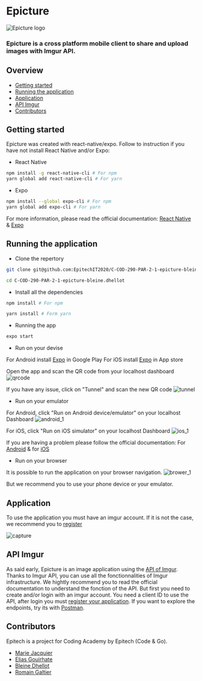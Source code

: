 # Epicture

![Epicture logo](https://user-images.githubusercontent.com/72378848/105633511-4a80fe00-5e59-11eb-8e20-056b24a59ed9.png)

### Epicture is a cross platform mobile client to share and upload images with Imgur API.

## Overview

- [Getting started](#getting-started)
- [Running the application](#running-the-application)
- [Application](#application)
- [API Imgur](#API-imgur)
- [Contributors](#contributors)

## Getting started

Epicture was created with react-native/expo. Follow to instruction if you have not install React Native and/or Expo:

- React Native

```bash
npm install -g react-native-cli # For npm
yarn global add react-native-cli # For yarn
```

- Expo

```bash
npm install --global expo-cli # For npm
yarn global add expo-cli # For yarn
```

For more information, please read the official documentation: [React Native](https://reactnative.dev/) & [Expo](https://docs.expo.io/)

## Running the application

- Clone the repertory

```bash
git clone git@github.com:EpitechIT2020/C-COD-290-PAR-2-1-epicture-bleine.dhellot.git

cd C-COD-290-PAR-2-1-epicture-bleine.dhellot
```

- Install all the dependencies

```bash
npm install # For npm

yarn install # Form yarn
```

- Running the app

```bash
expo start
```

- Run on your devise

For Android install [Expo](https://play.google.com/store/apps/details?id=host.exp.exponent&hl=fr&gl=US) in Google Play
For iOS install [Expo](https://apps.apple.com/fr/app/expo-client/id982107779) in App store

Open the app and scan the QR code from your localhost dashboard
![qrcode](https://user-images.githubusercontent.com/72378848/105633994-0c390e00-5e5c-11eb-9f03-5e21569f71d3.png)

If you have any issue, click on "Tunnel" and scan the new QR code
![tunnel](https://user-images.githubusercontent.com/72378848/105634104-ccbef180-5e5c-11eb-8733-d0cf61d8a530.png)

- Run on your emulator

For Android, click "Run on Android device/emulator" on your localhost Dashboard
![android_1](https://user-images.githubusercontent.com/72378848/105634432-325fad80-5e5e-11eb-8f41-f22a6547f02d.png)

For iOS, click "Run on iOS simulator" on your localhost Dashboard
![ios_1](https://user-images.githubusercontent.com/72378848/105634431-31c71700-5e5e-11eb-8ed8-af5b2e9d9212.png)

If you are having a problem please follow the official documentation: For [Android](https://docs.expo.io/workflow/android-studio-emulator/) & for [iOS](https://docs.expo.io/workflow/ios-simulator/)

- Run on your browser

It is possible to run the application on your browser navigation.
![brower_1](https://user-images.githubusercontent.com/72378848/105634434-32f84400-5e5e-11eb-800f-2fa66c3b4e4f.png)

But we recommend you to use your phone device or your emulator.

## Application

To use the application you must have an imgur account. If it is not the case, we recommend you to [register](https://imgur.com/register?redirect=https%3A%2F%2Fimgur.com%2F)

![capture](https://user-images.githubusercontent.com/72378848/105635534-93d64b00-5e63-11eb-90d9-a32ba58d5214.png)

## API Imgur

As said early, Epicture is an image application using the [API of Imgur](https://apidocs.imgur.com/#intro).
Thanks to Imgur API, you can use all the fonctionnalities of Imgur infrastructure. We hightly recommend you to read the official documentation to understand the fonction of the API. But first you need to create and/or login with an imgur account. You need a client ID to use the API, after login you must [register your application](https://api.imgur.com/oauth2/addclient?). If you want to explore the endpoints, try its with [Postman](https://www.postman.com/).

## Contributors

Epitech is a project for Coding Academy by Epitech (Code & Go).

- [Marie Jacquier](https://github.com/marizona)
- [Elias Gouirhate](https://github.com/eligrt10)
- [Bleine Dhellot](https://github.com/bleine201)
- [Romain Galtier](https://github.com/Romain1103)
